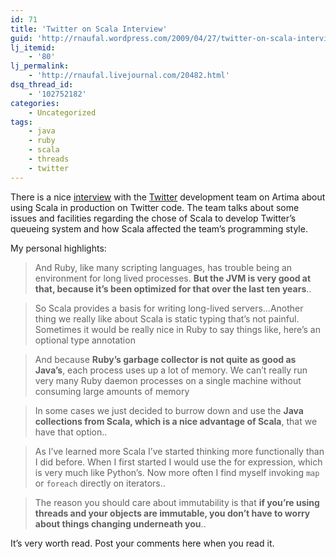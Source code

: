 ```yaml
---
id: 71
title: 'Twitter on Scala Interview'
guid: 'http://rnaufal.wordpress.com/2009/04/27/twitter-on-scala-interview/'
lj_itemid:
    - '80'
lj_permalink:
    - 'http://rnaufal.livejournal.com/20482.html'
dsq_thread_id:
    - '102752182'
categories:
    - Uncategorized
tags:
    - java
    - ruby
    - scala
    - threads
    - twitter
---
```


There is a nice [interview](http://www.artima.com/scalazine/articles/twitter_on_scala.html) with the [Twitter](http://www.twitter.com) development team on Artima about using Scala in production on Twitter code. The team talks about some issues and facilities regarding the chose of Scala to develop Twitter’s queueing system and how Scala affected the team’s programming style.

My personal highlights:

> And Ruby, like many scripting languages, has trouble being an environment for long lived processes. **But the JVM is very good at that, because it’s been optimized for that over the last ten years**..

> So Scala provides a basis for writing long-lived servers…Another thing we really like about Scala is static typing that’s not painful. Sometimes it would be really nice in Ruby to say things like, here’s an optional type annotation

> And because **Ruby’s garbage collector is not quite as good as Java’s**, each process uses up a lot of memory. We can’t really run very many Ruby daemon processes on a single machine without consuming large amounts of memory

> In some cases we just decided to burrow down and use the **Java collections from Scala, which is a nice advantage of Scala**, that we have that option..

> As I’ve learned more Scala I’ve started thinking more functionally than I did before. When I first started I would use the for expression, which is very much like Python’s. Now more often I find myself invoking `map` or `foreach` directly on iterators..

> The reason you should care about immutability is that **if you’re using threads and your objects are immutable, you don’t have to worry about things changing underneath you**..

It’s very worth read. Post your comments here when you read it.